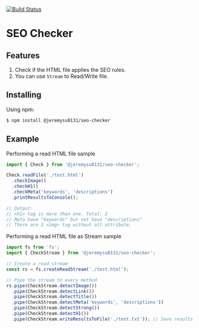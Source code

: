 [![Build Status](https://travis-ci.org/jeremysu0131/seo-checker.svg?branch=master)](https://travis-ci.org/jeremysu0131/seo-checker)

# SEO Checker

## Features

1. Check if the HTML file applies the SEO rules.
2. You can use `Stream` to Read/Write file.

## Installing

Using npm:

```bash
$ npm install @jeremysu0131/seo-checker
```

## Example

Performing a read HTML file sample

```js
import { Check } from '@jeremysu0131/seo-checker';

Check.readFile('./test.html')
  .checkImage()
  .checkH1()
  .checkMeta('keywords', 'descriptions')
  .printResultsToConsole();

// Output:
// <h1> tag is more than one. Total: 2
// Meta have "keywords" but not have "descriptions"
// There are 2 <img> tag without alt attribute.
```

Performing a read HTML file as Stream sample

```js
import fs from 'fs';
import { CheckStream } from '@jeremysu0131/seo-checker';

// Create a read stream
const rs = fs.createReadStream('./test.html');

// Pipe the stream to every method
rs.pipe(CheckStream.detectImage())
  .pipe(CheckStream.detectLink())
  .pipe(CheckStream.detectTitle())
  .pipe(CheckStream.detectMeta('keywords', 'descriptions'))
  .pipe(CheckStream.detectStrong())
  .pipe(CheckStream.detectH1())
  .pipe(CheckStream.writeResultsToFile('./test.txt')); // Save results to file
```
